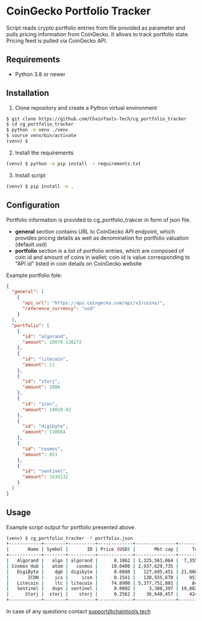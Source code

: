 # CoinGecko Portfolio Tracker
Script reads crypto portfolio entries from file provided as parameter and pulls pricing information from CoinGecko.
It allows to track portfolio state. Pricing feed is pulled via CoinGecko API.

## Requirements
 - Python 3.8 or newer

## Installation

1. Clone repository and create a Python virtual environment
```bash
$ git clone https://github.com/ChainTools-Tech/cg_portfolio_tracker
$ cd cg_portfolio_tracker
$ python -m venv ./venv
$ source venv/bin/activate
(venv) $
```

2. Install the requirements
```bash
(venv) $ python -m pip install -r requirements.txt
```

3. Install script
```bash
(venv) $ pip install -e .
```

## Configuration
Portfolio information is provided to cg_portfolio_trakcer in form of json file.
 - **general** section contains URL to CoinGecko API endpoint, which provides pricing details as well as denomination for portfolio valuation (default usd)
  - **portfolio** section is a list of portfolio entries, which are composed of coin id and amount of coins in wallet; coin id is value corresponding to "API id" listed in coin details on CoinGecko website

Example portfolio fole:
```json
{
  "general": [
    {
      "api_url": "https://api.coingecko.com/api/v3/coins/",
      "reference_currency": "usd"
    }
  ],
  "portfolio": [
    {
      "id": "algorand",
      "amount": 10078.138272
    },
    {
      "id": "litecoin",
      "amount": 11
    },
    {
      "id": "storj",
      "amount": 2006
    },
    {
      "id": "icon",
      "amount": 10018.42
    },
    {
      "id": "digibyte",
      "amount": 110564
    },
    {
      "id": "cosmos",
      "amount": 651
    },
    {
      "id": "sentinel",
      "amount": 2434132
    }
  ]
}
```



## Usage
Example script output for portfolio presented above.
```bash
(venv) $ cg_portfolio_tracker -f portfolio.json            
+------------+--------+----------+-------------+---------------+----------------+----------------+----------+---------+----------+----------+--------------+-------------+
|       Name | Symbol |       ID | Price (USD) |       Mkt cap |     Total supp |      Circ supp | %chg 24h | %chg 7d | %chg 14d | %chg 30d |       Amount | Value (USD) |
+------------+--------+----------+-------------+---------------+----------------+----------------+----------+---------+----------+----------+--------------+-------------+
|   Algorand |   algo | algorand |      0.1862 | 1,325,561,064 |  7,355,849,159 |  7,133,651,037 |    -1.61 |   11.40 |     7.48 |   -21.58 |    10,078.14 |    1,876.72 |
| Cosmos Hub |   atom |   cosmos |     10.0400 | 2,937,629,735 |              0 |    292,586,164 |    -2.04 |   10.07 |    13.62 |    -2.28 |       651.00 |    6,536.04 |
|   DigiByte |    dgb | digibyte |      0.0080 |   127,695,451 | 21,000,000,000 | 15,922,960,505 |     0.35 |    5.67 |    -1.12 |     6.14 |   110,564.00 |      886.66 |
|       ICON |    icx |     icon |      0.1541 |   138,555,678 |    953,739,558 |    900,186,962 |     0.73 |    4.37 |     0.66 |   -15.22 |    10,018.42 |    1,543.40 |
|   Litecoin |    ltc | litecoin |     74.8900 | 5,377,751,801 |     84,000,000 |     71,985,371 |    -1.88 |   13.00 |    14.69 |    -6.69 |        11.00 |      823.79 |
|   Sentinel |   dvpn | sentinel |      0.0002 |     3,388,397 | 19,882,787,142 | 14,108,167,217 |    -2.58 |    6.55 |    39.05 |   -17.18 | 2,434,132.00 |      584.58 |
|      Storj |  storj |    storj |      0.2562 |    36,640,457 |    424,999,998 |    143,787,439 |    -0.92 |    2.12 |    -5.16 |   -22.55 |     2,006.00 |      513.94 |
+------------+--------+----------+-------------+---------------+----------------+----------------+----------+---------+----------+----------+--------------+-------------+

```
In case of any questions contact support@chaintools.tech

